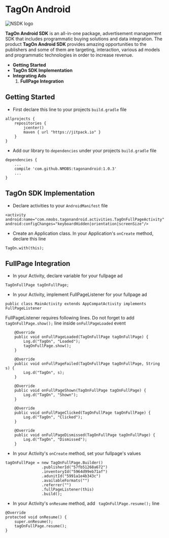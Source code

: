 # TagOn Android
![NSDK logo](http://tagon.co/images/tagON_logo_black.png)

**TagOn Android SDK** is an all-in-one package, advertisement management SDK that includes programmatic buying solutions and data integration. The product **TagOn Android SDK** provides amazing opportunities to the publishers and some of them are targeting, interaction, various ad models and programmatic technologies in order to increase revenue.

* **Getting Started**
* **TagOn SDK Implementation**
* **Integrating Ads**
	1. **FullPage Integration**

	
## <a name="getting_started"></a> Getting Started

* First declare this line to your projects `build.gradle` file

```
allprojects {
    repositories {
        jcenter()
        maven { url "https://jitpack.io" }
    }
}
```

* Add our library to `dependencies` under your projects `build.gradle` file

```
dependencies {
	...
	compile 'com.github.NMOBS:tagonandroid:1.0.3'
	...
}
```

## <a name="implementation"></a> TagOn SDK Implementation

* Declare activities to your `AndroidManifest` file

```
<activity 
android:name="com.nmobs.tagonandroid.activities.TagOnFullPageActivity"
android:configChanges="keyboardHidden|orientation|screenSize"/>
```

* Create an Application class. In your Application's `onCreate` method, declare this line

```
TagOn.with(this);
```

## <a name="fullpage_integration"></a> FullPage Integration

* In your Activity, declare variable for your fullpage ad

`TagOnFullPage tagOnFullPage;`

* In your Activity, implement FullPageListener for your fullpage ad

```
public class MainActivity extends AppCompatActivity implements FullPageListener
```

FullPageListener requires following lines. Do not forget to add `tagOnFullPage.show();` line inside `onFullPageLoaded` event

```
    @Override
    public void onFullPageLoaded(TagOnFullPage tagOnFullPage) {
        Log.d("TagOn", "Loaded");
        tagOnFullPage.show();
    }

    @Override
    public void onFullPageFailed(TagOnFullPage tagOnFullPage, String s) {
        Log.d("TagOn", s);
    }

    @Override
    public void onFullPageShown(TagOnFullPage tagOnFullPage) {
        Log.d("TagOn", "Shown");
    }

    @Override
    public void onFullPageClicked(TagOnFullPage tagOnFullPage) {
        Log.d("TagOn", "Clicked");
    }

    @Override
    public void onFullPageDismissed(TagOnFullPage tagOnFullPage) {
        Log.d("TagOn", "Dismissed");
    }
```

* In your Activity's `onCreate` method, set your fullpage's values

```
tagOnFullPage = new TagOnFullPage.Builder()
                .publisherId("57fb51268a672")
                .inventoryId("5964d99eb71af")
                .adunitId("5991a1e4b343c")
                .availableFormats("")
                .referrer("")
                .fullPageListener(this)
                .build();
```

* In your Activity's `onResume` method, add ` tagOnFullPage.resume();` line

```
@Override
protected void onResume() {
	super.onResume();
	tagOnFullPage.resume();
}
```
